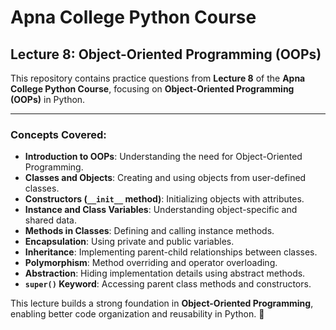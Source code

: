 # Apna College Python Course  
## Lecture 8: Object-Oriented Programming (OOPs)  

This repository contains practice questions from **Lecture 8** of the **Apna College Python Course**, focusing on **Object-Oriented Programming (OOPs)** in Python.  

---

### Concepts Covered:  
- **Introduction to OOPs**: Understanding the need for Object-Oriented Programming.  
- **Classes and Objects**: Creating and using objects from user-defined classes.  
- **Constructors (`__init__` method)**: Initializing objects with attributes.  
- **Instance and Class Variables**: Understanding object-specific and shared data.  
- **Methods in Classes**: Defining and calling instance methods.  
- **Encapsulation**: Using private and public variables.  
- **Inheritance**: Implementing parent-child relationships between classes.  
- **Polymorphism**: Method overriding and operator overloading.  
- **Abstraction**: Hiding implementation details using abstract methods.  
- **`super()` Keyword**: Accessing parent class methods and constructors.  

This lecture builds a strong foundation in **Object-Oriented Programming**, enabling better code organization and reusability in Python. 🚀
